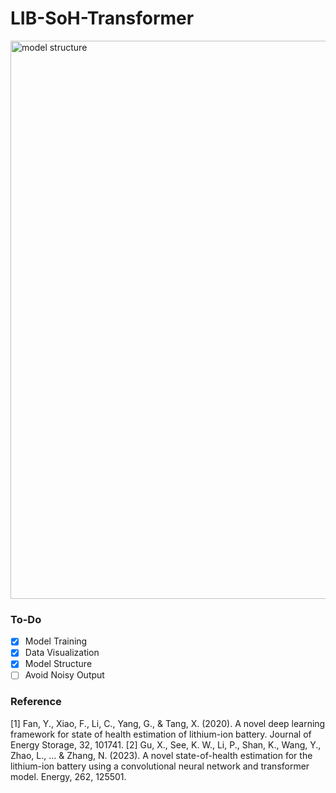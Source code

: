 # LIB-SoH-Transformer
<img width="893" alt="model structure" src="https://github.com/amirhosseinh77/Battery-SoH-Transformer/assets/56114938/eabe781c-7cae-478a-9dc2-c4275f92e01d">

### To-Do
- [x] Model Training
- [x] Data Visualization
- [x] Model Structure
- [ ] Avoid Noisy Output

### Reference
[1] Fan, Y., Xiao, F., Li, C., Yang, G., & Tang, X. (2020). A novel deep learning framework for state of health estimation of lithium-ion battery. Journal of Energy Storage, 32, 101741.
[2] Gu, X., See, K. W., Li, P., Shan, K., Wang, Y., Zhao, L., ... & Zhang, N. (2023). A novel state-of-health estimation for the lithium-ion battery using a convolutional neural network and transformer model. Energy, 262, 125501.



